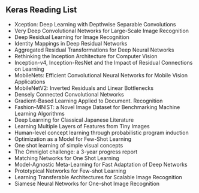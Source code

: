 <h2>   Keras Reading List</h2>

<ul>

 <li><a target="_blank" href="https://github.com/manjunath5496/Keras-Reading-List/blob/master/ker(1).pdf" style="text-decoration:none;">Xception: Deep Learning with Depthwise Separable Convolutions</a></li>


 <li><a target="_blank" href="https://github.com/manjunath5496/Keras-Reading-List/blob/master/ker(2).pdf" style="text-decoration:none;">Very Deep Convolutional Networks for Large-Scale Image Recognition </a></li>

<li><a target="_blank" href="https://github.com/manjunath5496/Keras-Reading-List/blob/master/ker(3).pdf" style="text-decoration:none;">Deep Residual Learning for Image Recognition</a></li>
 <li><a target="_blank" href="https://github.com/manjunath5496/Keras-Reading-List/blob/master/ker(4).pdf" style="text-decoration:none;">Identity Mappings in Deep Residual Networks</a></li>                              
<li><a target="_blank" href="https://github.com/manjunath5496/Keras-Reading-List/blob/master/ker(5).pdf" style="text-decoration:none;">Aggregated Residual Transformations for Deep Neural Networks</a></li>
<li><a target="_blank" href="https://github.com/manjunath5496/Keras-Reading-List/blob/master/ker(6).pdf" style="text-decoration:none;">Rethinking the Inception Architecture for Computer Vision</a></li>
 <li><a target="_blank" href="https://github.com/manjunath5496/Keras-Reading-List/blob/master/ker(7).pdf" style="text-decoration:none;">Inception-v4, Inception-ResNet and
the Impact of Residual Connections on Learning</a></li>

 <li><a target="_blank" href="https://github.com/manjunath5496/Keras-Reading-List/blob/master/ker(8).pdf" style="text-decoration:none;"> MobileNets: Efficient Convolutional Neural Networks for Mobile Vision Applications</a></li>
   <li><a target="_blank" href="https://github.com/manjunath5496/Keras-Reading-List/blob/master/ker(9).pdf" style="text-decoration:none;">MobileNetV2: Inverted Residuals and Linear Bottlenecks</a></li>
  
   
 <li><a target="_blank" href="https://github.com/manjunath5496/Keras-Reading-List/blob/master/ker(10).pdf" style="text-decoration:none;">Densely Connected Convolutional Networks</a></li> 


 <li><a target="_blank" href="https://github.com/manjunath5496/Keras-Reading-List/blob/master/ker(11).pdf" style="text-decoration:none;">Gradient-Based Learning Applied to Document. Recognition</a></li>

<li><a target="_blank" href="https://github.com/manjunath5496/Keras-Reading-List/blob/master/ker(12).pdf" style="text-decoration:none;">Fashion-MNIST: a Novel Image Dataset for
Benchmarking Machine Learning Algorithms</a></li>
 <li><a target="_blank" href="https://github.com/manjunath5496/Keras-Reading-List/blob/master/ker(13).pdf" style="text-decoration:none;">Deep Learning for Classical Japanese Literature</a></li>                              
<li><a target="_blank" href="https://github.com/manjunath5496/Keras-Reading-List/blob/master/ker(14).pdf" style="text-decoration:none;">Learning Multiple Layers of Features from Tiny Images</a></li>
<li><a target="_blank" href="https://github.com/manjunath5496/Keras-Reading-List/blob/master/ker(15).pdf" style="text-decoration:none;">Human-level concept learning
through probabilistic program induction</a></li>
 <li><a target="_blank" href="https://github.com/manjunath5496/Keras-Reading-List/blob/master/ker(16).pdf" style="text-decoration:none;">Optimization as a Model for Few-Shot Learning</a></li>

 <li><a target="_blank" href="https://github.com/manjunath5496/Keras-Reading-List/blob/master/ker(17).pdf" style="text-decoration:none;"> One shot learning of simple visual concepts</a></li>
   <li><a target="_blank" href="https://github.com/manjunath5496/Keras-Reading-List/blob/master/ker(18).pdf" style="text-decoration:none;">The Omniglot challenge: a 3-year progress report</a></li>
  
   
 <li><a target="_blank" href="https://github.com/manjunath5496/Keras-Reading-List/blob/master/ker(19).pdf" style="text-decoration:none;">Matching Networks for One Shot Learning</a></li> 

 <li><a target="_blank" href="https://github.com/manjunath5496/Keras-Reading-List/blob/master/ker(20).pdf" style="text-decoration:none;"> Model-Agnostic Meta-Learning for Fast Adaptation of Deep Networks</a></li>
   <li><a target="_blank" href="https://github.com/manjunath5496/Keras-Reading-List/blob/master/ker(21).pdf" style="text-decoration:none;">Prototypical Networks for Few-shot Learning</a></li>
  
   
 <li><a target="_blank" href="https://github.com/manjunath5496/Keras-Reading-List/blob/master/ker(22).pdf" style="text-decoration:none;">Learning Transferable Architectures for Scalable Image Recognition</a></li> 

 <li><a target="_blank" href="https://github.com/manjunath5496/Keras-Reading-List/blob/master/ker(23).pdf" style="text-decoration:none;">Siamese Neural Networks for One-shot Image Recognition</a></li> 

</ul>
